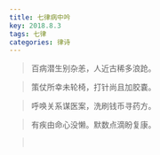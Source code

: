 ```yaml
---
title: 七律病中吟
key: 2018.8.3
tags: 七律
categories: 律诗
---
```


<blockquote class="blockquote-center">百病潜生别杂恙，人近古稀多浪跄。
</blockquote>
<blockquote class="blockquote-center">策仗所幸未轮椅，打针尚且加胶嚢。
</blockquote>
<blockquote class="blockquote-center">呼唤关系谋医案，洗刷钱币寻药方。
</blockquote>
<blockquote class="blockquote-center">有疾由命心没懒。默数点滴盼复康。
</blockquote>
<blockquote class="blockquote-center"></br>
</blockquote>
